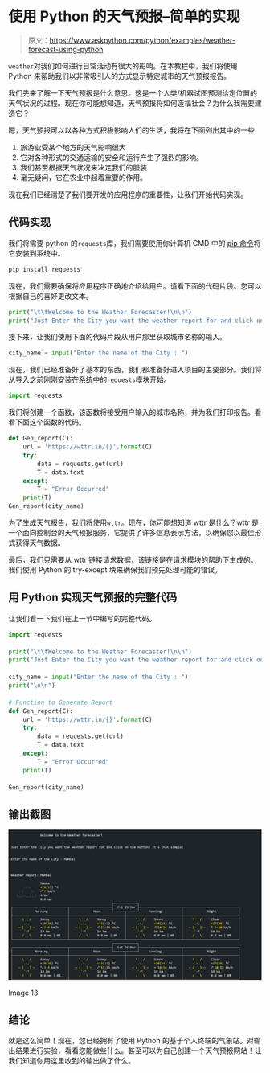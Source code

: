 # 使用 Python 的天气预报–简单的实现

> 原文：<https://www.askpython.com/python/examples/weather-forecast-using-python>

`weather`对我们如何进行日常活动有很大的影响。在本教程中，我们将使用 Python 来帮助我们以非常吸引人的方式显示特定城市的天气预报报告。

我们先来了解一下天气预报是什么意思。这是一个人类/机器试图预测给定位置的天气状况的过程。现在你可能想知道，天气预报将如何造福社会？为什么我需要建造它？

嗯，天气预报可以以各种方式积极影响人们的生活，我将在下面列出其中的一些

1.  旅游业受某个地方的天气影响很大
2.  它对各种形式的交通运输的安全和运行产生了强烈的影响。
3.  我们甚至根据天气状况来决定我们的服装
4.  毫无疑问，它在农业中起着重要的作用。

现在我们已经清楚了我们要开发的应用程序的重要性，让我们开始代码实现。

## 代码实现

我们将需要 python 的`requests`库，我们需要使用你计算机 CMD 中的 [pip 命令](https://www.journaldev.com/33905/install-pip-linux)将它安装到系统中。

```py
pip install requests

```

现在，我们需要确保将应用程序正确地介绍给用户。请看下面的代码片段。您可以根据自己的喜好更改文本。

```py
print("\t\tWelcome to the Weather Forecaster!\n\n")
print("Just Enter the City you want the weather report for and click on the button! It's that simple!\n\n")

```

接下来，让我们使用下面的代码片段从用户那里获取城市名称的输入。

```py
city_name = input("Enter the name of the City : ")

```

现在，我们已经准备好了基本的东西，我们都准备好进入项目的主要部分。我们将从导入之前刚刚安装在系统中的`requests`模块开始。

```py
import requests

```

我们将创建一个函数，该函数将接受用户输入的城市名称，并为我们打印报告。看看下面这个函数的代码。

```py
def Gen_report(C):
    url = 'https://wttr.in/{}'.format(C)
    try:
        data = requests.get(url)
        T = data.text
    except:
        T = "Error Occurred"
    print(T)
Gen_report(city_name)

```

为了生成天气报告，我们将使用`wttr`。现在，你可能想知道 wttr 是什么？wttr 是一个面向控制台的天气预报服务，它提供了许多信息表示方法，以确保您以最佳形式获得天气数据。

最后，我们只需要从 wttr 链接请求数据，该链接是在请求模块的帮助下生成的。我们使用 Python 的 try-except 块来确保我们预先处理可能的错误。

## 用 Python 实现天气预报的完整代码

让我们看一下我们在上一节中编写的完整代码。

```py
import requests

print("\t\tWelcome to the Weather Forecaster!\n\n")
print("Just Enter the City you want the weather report for and click on the button! It's that simple!\n\n")

city_name = input("Enter the name of the City : ")
print("\n\n")

# Function to Generate Report
def Gen_report(C):
    url = 'https://wttr.in/{}'.format(C)
    try:
        data = requests.get(url)
        T = data.text
    except:
        T = "Error Occurred"
    print(T)

Gen_report(city_name)

```

## 输出截图

![Image 13](img/9e81c08deb86c9992636d43021fa986b.png)

Image 13

## 结论

就是这么简单！现在，您已经拥有了使用 Python 的基于个人终端的气象站。对输出结果进行实验，看看您能做些什么。甚至可以为自己创建一个天气预报网站！让我们知道你用这里收到的输出做了什么。